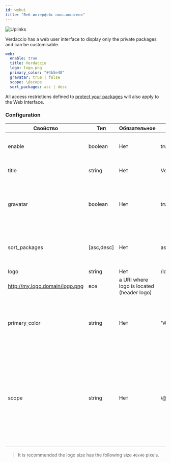 ```yaml
---
id: webui
title: "Веб-интерфейс пользователя"
---
```


![Uplinks](https://user-images.githubusercontent.com/558752/52916111-fa4ba980-32db-11e9-8a64-f4e06eb920b3.png)

Verdaccio has a web user interface to display only the private packages and can be customisable.

```yaml
web:
  enable: true
  title: Verdaccio
  logo: logo.png
  primary_color: "#4b5e40"
  gravatar: true | false
  scope: \@scope
  sort_packages: asc | desc
```

All access restrictions defined to [protect your packages](protect-your-dependencies.md) will also apply to the Web Interface.

### Configuration

| Свойство      | Тип        | Обязательное | Пример                                                      | Поддержка  | Описание                                                                                                                                             |
| ------------- | ---------- | ------------ | ----------------------------------------------------------- | ---------- | ---------------------------------------------------------------------------------------------------------------------------------------------------- |
| enable        | boolean    | Нет          | true/false                                                  | все        | allow to display the web interface                                                                                                                   |
| title         | string     | Нет          | Verdaccio                                                   | все        | HTML head title description                                                                                                                          |
| gravatar      | boolean    | Нет          | true                                                        | `>v4`   | Gravatars will be generated under the hood if this property is enabled                                                                               |
| sort_packages | [asc,desc] | Нет          | asc                                                         | `>v4`   | By default private packages are sorted by ascending                                                                                                  |
| logo          | string     | Нет          | /local/path/to/my/logo.png  
http://my.logo.domain/logo.png | все        | a URI where logo is located (header logo)                                                                                                            |
| primary_color | string     | Нет          | "#4b5e40"                                                   | `>4`    | The primary color to use throughout the UI (header, etc)                                                                                             |
| scope         | string     | Нет          | \\@myscope                                                | `>v3.x` | If you're using this registry for a specific module scope, specify that scope to set it in the webui instructions header (note: escape @ with \\@) |

> It is recommended the logo size has the following size `40x40` pixels.